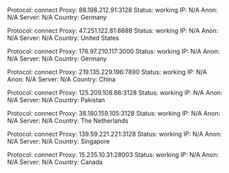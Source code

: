 Protocol: connect
Proxy: 88.198.212.91:3128
Status: working
IP: N/A
Anon: N/A
Server: N/A
Country: Germany

Protocol: connect
Proxy: 47.251.122.81:8888
Status: working
IP: N/A
Anon: N/A
Server: N/A
Country: United States

Protocol: connect
Proxy: 176.97.210.117:3000
Status: working
IP: N/A
Anon: N/A
Server: N/A
Country: Germany

Protocol: connect
Proxy: 219.135.229.196:7890
Status: working
IP: N/A
Anon: N/A
Server: N/A
Country: China

Protocol: connect
Proxy: 125.209.108.86:3128
Status: working
IP: N/A
Anon: N/A
Server: N/A
Country: Pakistan

Protocol: connect
Proxy: 38.180.159.105:3128
Status: working
IP: N/A
Anon: N/A
Server: N/A
Country: The Netherlands

Protocol: connect
Proxy: 139.59.221.221:3128
Status: working
IP: N/A
Anon: N/A
Server: N/A
Country: Singapore

Protocol: connect
Proxy: 15.235.10.31:28003
Status: working
IP: N/A
Anon: N/A
Server: N/A
Country: Canada

